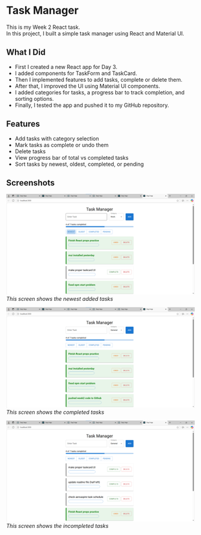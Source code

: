 # Task Manager 

This is my Week 2 React task.  
In this project, I built a simple task manager using React and Material UI.  

## What I Did
- First I created a new React app for Day 3.  
- I added components for TaskForm and TaskCard.  
- Then I implemented features to add tasks, complete or delete them.  
- After that, I improved the UI using Material UI components.  
- I added categories for tasks, a progress bar to track completion, and sorting options.  
- Finally, I tested the app and pushed it to my GitHub repository.  

## Features
- Add tasks with category selection  
- Mark tasks as complete or undo them  
- Delete tasks  
- View progress bar of total vs completed tasks  
- Sort tasks by newest, oldest, completed, or pending  

## Screenshots

![Screenshot picture1](./Images/week2day3ss2.PNG)  
*This screen shows the newest added tasks*

![Screenshot picture2](./Images/week2day3ss3.PNG)  
*This screen shows the completed tasks*

![Screenshot picture3](./Images/week2day3ss4.PNG)  
*This screen shows the incompleted tasks*
